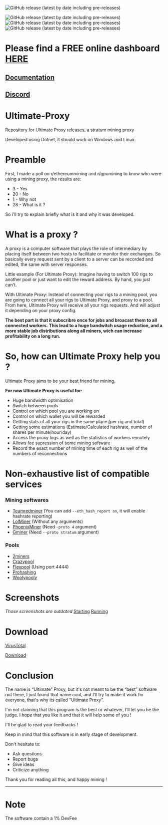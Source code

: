 ![GitHub release (latest by date including pre-releases)](https://img.shields.io/github/v/release/romslf/ultimate-proxy?include_prereleases) 

![GitHub release (latest by date including pre-releases)](https://img.shields.io/github/downloads-pre/romslf/ultimate-proxy/1.1.1.0/total) ![GitHub release (latest by date including pre-releases)](https://img.shields.io/github/downloads-pre/romslf/ultimate-proxy/1.3.2.1/total) ![GitHub release (latest by date including pre-releases)](https://img.shields.io/github/downloads-pre/romslf/ultimate-proxy/1.4.2.1/total)

# **Please find a FREE online dashboard [HERE](https://github.com/romslf/Ultimate-Proxy/wiki/quick-start#online-dashboard-interface-from-v1321)**

## [Documentation](https://github.com/romslf/Ultimate-Proxy/wiki)
## [Discord](https://discord.gg/zWsTZXBYYq)
# Ultimate-Proxy
Repository for Ultimate Proxy releases, a stratum mining proxy

Developed using Dotnet, it should work on Windows and Linux.


# Preamble

First, I made a poll on r/ethereummining and r/gpumining to know who were using a mining proxy, the results are:

* 3 - Yes
* 20 - No
* 1 - Why not
* 28 - What is it ?

So i'll try to explain briefly what is it and why it was developed.


# What is a proxy ?

A proxy is a computer software that plays the role of intermediary by placing itself between two hosts to facilitate or monitor their exchanges.
So basically every request sent by a client to a server can be recorded and edited, the same with server responses.

Little example (For Ultimate Proxy):
Imagine having to switch 100 rigs to another pool or just want to edit the reward address. By hand, you just can't.

With Ultimate Proxy:
Instead of connecting your rigs to a mining pool, you are going to connect all your rigs to Ultimate Proxy, and proxy to a pool.
From here, Ultimate Proxy will receive all your rigs requests. And will adjust it depending on your proxy config. 

**The best part is that it subscribre once for jobs and broacast them to all connected workers.
This lead to a huge bandwitch usage reduction, and a more stable job distributions along all miners, wich can increase profitability on a long run.**


# So, how can Ultimate Proxy help you ?

Ultimate Proxy aims to be your best friend for mining.

**For now Ultimate Proxy is useful for:**

* Huge bandwidth optimisation
* Switch between pools
* Control on which pool you are working on
* Control on which wallet you will be rewarded
* Getting stats of all your rigs in the same place (per rig and total)
* Getting some estimations (Estimate/Calculated hashrate, number of shares per minute/hour/day)
* Access the proxy logs as well as the statistics of workers remotely
* Allows fee supression of some mining software
* Record the exact number of mining time of each rig as well of the numbers of reconnections

# Non-exhaustive list of compatible services

### Mining softwares

- [Teamredminer](https://github.com/todxx/teamredminer) (You can add `--eth_hash_report on`, it will enable hashrate reporting)
- [LolMiner](https://github.com/Lolliedieb/lolMiner-releases) (Without any arguments)
- [PhoenixMiner](https://bitcointalk.org/index.php?topic=2647654.0) (Need `-proto 4` argument)
- [Gminer](https://github.com/develsoftware/GMinerRelease) (Need `--proto stratum` argument)

### Pools

- [2miners](https://2miners.com)
- [Crazypool](https://crazypool.org/)
- [Flexpool](https://www.flexpool.io/) (Using port 4444)
- [Prohashing](https://prohashing.com/)
- [Woolypooly](https://woolypooly.com/)

# Screenshots

*Those screenshots are outdated*
[Starting](https://preview.redd.it/yz2znqzb39z51.png?width=978&format=png&auto=webp&s=81390a36176b471072eb40e6bcf1b5468709b712)
[Running](https://preview.redd.it/ak4fuwce39z51.png?width=723&format=png&auto=webp&s=985b5198a04ceedd93d19e1c731a62d4bd666d59)


# Download

[VirusTotal](https://www.virustotal.com/gui/file/e1ffdc33af79703daf3cd8a2c5695402a31f576f1540d7df21a4fd2886fbbfc9)

[Download](https://github.com/romslf/Ultimate-Proxy/releases)

# Conclusion

The name is “Ultimate” Proxy, but it's not meant to be the “best” software out there, I just found that name cool, and I'll try to make it work for everyone, that's why its called “Ultimate Proxy”.

I'm not claiming that this program is the best or whatever, I'll let you be the judge.
I hope that you like it and that it will help some of you !

I'll be glad to read your feedbacks !

Keep in mind that this software is in early stage of development.

Don't hesitate to:
* Ask questions
* Report bugs
* Give ideas
* Criticize anything

Thank you for reading all this, and happy mining !

---

# Note

The software contain a 1% DevFee
